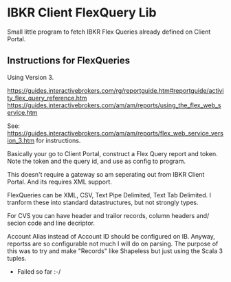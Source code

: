 # IBKR Client FlexQuery Lib

Small little program to fetch IBKR Flex Queries already defined on Client Portal.


## Instructions for FlexQueries

Using Version 3.

https://guides.interactivebrokers.com/rg/reportguide.htm#reportguide/activity_flex_query_reference.htm
https://guides.interactivebrokers.com/am/am/reports/using_the_flex_web_service.htm

See: https://guides.interactivebrokers.com/am/am/reports/flex_web_service_version_3.htm for instructions.

Basically your go to Client Portal, construct a Flex Query report and token.
Note the token and the query id, and use as config to program.

This doesn't require a gateway so am seperating out from IBKR Client Portal.
And its requires XML support.


FlexQueries can be XML, CSV, Text Pipe Delimited, Text Tab Delimited.
I tranform these into standard datastructures, but not strongly types.


For CVS you can have header and trailor records, column headers and/ secion code and line decriptor.

Account Alias instead of Account ID should be configured on IB.
Anyway, reportss are so configurable not much I will do on parsing. The purpose of this was to
try and make "Records" like Shapeless but just using the Scala 3 tuples.
- Failed so far :-/

